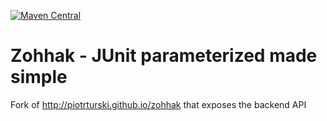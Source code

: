 [![Maven Central](https://maven-badges.herokuapp.com/maven-central/io.github.theangrydev/zohhak/badge.svg?style=flat)](https://maven-badges.herokuapp.com/maven-central/io.github.theangrydev/zohhak)

# Zohhak - JUnit parameterized made simple
Fork of http://piotrturski.github.io/zohhak that exposes the backend API
